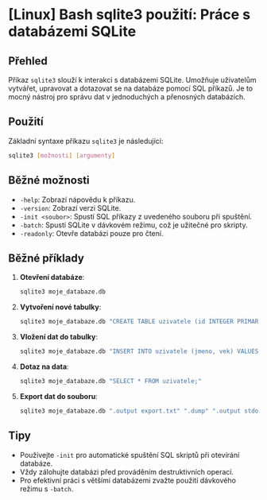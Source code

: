 # [Linux] Bash sqlite3 použití: Práce s databázemi SQLite

## Přehled
Příkaz `sqlite3` slouží k interakci s databázemi SQLite. Umožňuje uživatelům vytvářet, upravovat a dotazovat se na databáze pomocí SQL příkazů. Je to mocný nástroj pro správu dat v jednoduchých a přenosných databázích.

## Použití
Základní syntaxe příkazu `sqlite3` je následující:

```bash
sqlite3 [možnosti] [argumenty]
```

## Běžné možnosti
- `-help`: Zobrazí nápovědu k příkazu.
- `-version`: Zobrazí verzi SQLite.
- `-init <soubor>`: Spustí SQL příkazy z uvedeného souboru při spuštění.
- `-batch`: Spustí SQLite v dávkovém režimu, což je užitečné pro skripty.
- `-readonly`: Otevře databázi pouze pro čtení.

## Běžné příklady
1. **Otevření databáze**:
   ```bash
   sqlite3 moje_databaze.db
   ```

2. **Vytvoření nové tabulky**:
   ```bash
   sqlite3 moje_databaze.db "CREATE TABLE uzivatele (id INTEGER PRIMARY KEY, jmeno TEXT, vek INTEGER);"
   ```

3. **Vložení dat do tabulky**:
   ```bash
   sqlite3 moje_databaze.db "INSERT INTO uzivatele (jmeno, vek) VALUES ('Jan', 30);"
   ```

4. **Dotaz na data**:
   ```bash
   sqlite3 moje_databaze.db "SELECT * FROM uzivatele;"
   ```

5. **Export dat do souboru**:
   ```bash
   sqlite3 moje_databaze.db ".output export.txt" ".dump" ".output stdout"
   ```

## Tipy
- Používejte `-init` pro automatické spuštění SQL skriptů při otevírání databáze.
- Vždy zálohujte databázi před prováděním destruktivních operací.
- Pro efektivní práci s většími databázemi zvažte použití dávkového režimu s `-batch`.